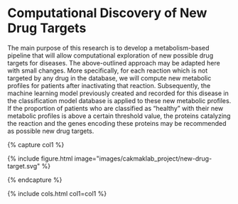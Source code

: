 ---
---

# Computational Discovery of New Drug Targets

The main purpose of this research is to develop a metabolism-based pipeline that will allow computational exploration of new possible drug targets for diseases. The above-outlined approach may be adapted here with small changes. More specifically, for each reaction which is not targeted by any drug in the database, we will compute new metabolic profiles for patients after inactivating that reaction. Subsequently, the machine learning model previously created and recorded for this disease in the classification model database is applied to these new metabolic profiles. If the proportion of patients who are classified as “healthy” with their new metabolic profiles is above a certain threshold value, the proteins catalyzing the reaction and the genes encoding these proteins may be recommended as possible new drug targets.

{% capture col1 %}

{%
  include figure.html
  image="images/cakmaklab_project/new-drug-target.svg"
%}

{% endcapture %}

{% include cols.html col1=col1 %}